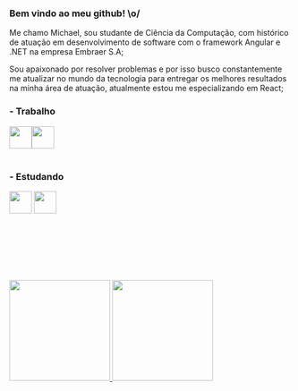 ### Bem vindo ao meu github! \o/

Me chamo Michael, sou studante de Ciência da Computação, com histórico de atuação
em desenvolvimento de software com o framework Angular e .NET na empresa Embraer S.A;

Sou apaixonado por resolver problemas e por isso busco constantemente me atualizar
no mundo da tecnologia para entregar os melhores resultados na minha área de atuação,
atualmente estou me especializando em  React; 

### - Trabalho

<img src="https://cdn.jsdelivr.net/gh/devicons/devicon/icons/angularjs/angularjs-original.svg" width="40" height="40"/><img src="https://cdn.jsdelivr.net/gh/devicons/devicon/icons/dot-net/dot-net-original.svg" width="40" height="40"/>
<br/>
<br/>
### - Estudando

<img src="https://cdn.jsdelivr.net/gh/devicons/devicon/icons/react/react-original.svg" width="40" height="40"/>     <img src="https://cdn.jsdelivr.net/gh/devicons/devicon/icons/javascript/javascript-original.svg" width="40" height="40"/>
<br/>
<br/>
<br/>
<br/>
<br/>
<br/>
<br/>
<div>
    <a href="https://github.com/michalPortes">
    <img height="180em" src="https://github-readme-stats.vercel.app/api/top-langs/?username=michalPortes&layout=compact&langs_count=7&theme=dracula"/>
    <img height="180em" src="https://github-readme-stats.vercel.app/api?username=michalPortes&show_icons=true&theme=dracula&include_all_commits=true&count_private=true"/>
</div>
